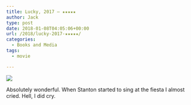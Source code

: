 ```yaml
---
title: Lucky, 2017 – ★★★★★
author: Jack
type: post
date: 2018-01-08T04:05:06+00:00
url: /2018/lucky-2017-★★★★★/
categories:
  - Books and Media
tags:
  - movie

---
```

![][1]

Absolutely wonderful. When Stanton started to sing at the fiesta I almost cried. Hell, I did cry.

 [1]: https://a.ltrbxd.com/resized/sm/upload/i1/72/yq/82/fy2K8jqCV9rNC8fHx9muPJTNaqs-0-150-0-225-crop.jpg?k=0da6b11c9e